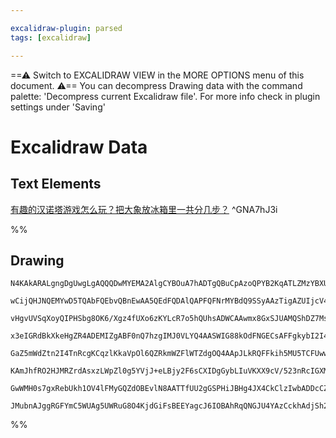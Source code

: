 ```yaml
---

excalidraw-plugin: parsed
tags: [excalidraw]

---
```

==⚠  Switch to EXCALIDRAW VIEW in the MORE OPTIONS menu of this document. ⚠== You can decompress Drawing data with the command palette: 'Decompress current Excalidraw file'. For more info check in plugin settings under 'Saving'


# Excalidraw Data

## Text Elements
[有趣的汉诺塔游戏怎么玩？把大象放冰箱里一共分几步？](https://www.bilibili.com/video/BV1gJ41177fX/?vd_source=84272a2d7f72158b38778819be5bc6ad) ^GNA7hJ3i

%%
## Drawing
```compressed-json
N4KAkARALgngDgUwgLgAQQQDwMYEMA2AlgCYBOuA7hADTgQBuCpAzoQPYB2KqATLZMzYBXUtiRoIACyhQ4zZAHoFAc0JRJQgEYA6bGwC2CgF7N6hbEcK4OCtptbErHALRY8RMpWdx8Q1TdIEfARcZgRmBShcZQUebQB2bQBWGjoghH0EDihmbgBtcDBQMBLoLChuCEAeDcAEfby8wEhzQGLYwBC3QEkbQC/owBUNQA47QHgjQDgDQAk5QErnQHx/

wCijQHJNQEMYwD5TQAbFQEbvQBnEwAA5QEdFQDAlQAPFQFNrMYBdQ9SSyAAzTigAZUIjcV4ABgSATjf3j/f4/lLL7IAxXD6Qj4GDcAAsP0gUHKAEEiMouBJgucKlCGEwoOYCPDCIjKlA2HBTqUSJUAOIAOVh8UkACkAMyEEnQ+APMqYNGFSCYbjOBlJcHaR4MgBsjwAjAAOR6i0Xg2V8bkQMFoZw8CUM7Q8BnghnxJLoigkdTcJLxKXajVS0U8eI

vHgvUVSqXoyQIPHSbg8OK6/Xgz4fUXo6zKYLcR7o5hQUhsADWCAAwmx8GxSJUAMQShDZ7MsiCaXDYOPKWNCDjEZOp9MSGPWZhwXCBbL584g/DXWDhiSSIsaQL56OxhMAdRNkm4EqjMfjCE7MG76EEHnzZeUkg44VyaCnyqJRbUqtQEsekeVZYrm+Y29QHCE+HwUYQCGIEMFkOVjBY7CRqCSwc/JhWE4SlODESdHilHgkglcENTPM4ICEOBiFwGFX

x3eIGRdBkXkeHgZR4ADEMIZgABF0nQ7hzgIMJ0VLYQ4AASWIG88kOdFNGECsAFFgkybI2I45UiA4ONKmkWR5CUChZO0TQQUIBSiF0AwFDMYgEDYBQACEADUJWUOlwQlCV4nic4AA0FAAfnoYgAH1BBEMQAF4pTg+IeFwHhiAsryJSSKVNGw8yXQlF5NAQJJNGwUVcFfdFU2LF9qNohB0T0bJcEITdSBY7g7wfdE0zxXKCAAFXKSpanqZp2m6fphn

GaZ5mWdZtn2I4TnRcgKCqzlKkaVpOl6QZRkmWZFlWTZdgOQ4AApJLkRQFFkih5MU5TCFUwwNK03SDKMkyzIs6y7Mc5zRAQdzPO83z/I1IKQqlMKpQiqKYrihKAEp81EhAAAkPXXCod2FeI4OlA0QyEQkACVwjuB4YyEDLlVyzTeQkXAJVbchMgKtAivwQoAF9wGEyBcDgOBOzQh5imhd1MkqVDSHEn4GEIBAKB0osSwvSsUzTTNznFiWSQgbARGb

KAmJhfRO2HJMRZrdAsxzLWpZl0g5YVjJ+eLBjy2F6sCXIDgGybLIuVKXX9cV/523nRcIGXMkuYd22DaVmdR3Hb0vdln3FeV2dXfZD3EsKaWQ+yX34eEdcrxvXd7fj+XFYAeUbbBDwghDIG9hOnauQFgVBCFg710OMn+K5bnub0i7j2vS4yAaoFxfFkQQVEdcz336dIbu9bYCh3QSwr70fWOS6zjIeIrWFx8nkIMPQJtYyoGvHYyVed4qtlKiFqXm

GwWMH0s7gxRebUkh1OV4lFMyGQZdOBEvlN8AATTfUU2gGSPHiJBHg4JX4CkClzIwbADDcCZpAegBA0aTm0FKGCtokjkz3nXfQSdTap1PtxGOpRSwkCbg8HgrdyHEE7AgYkaBDSx1oQAWTYJpZeuBNDBE3jRfAdEWGkBIFWUWaBEEQB0imTeEBSDKELAtDU3xeBmWoCo5Rzwkh/XRIjZQ94myn3kbgRRwC1E6kjLwUxqBNF/RwfPTO4cEy5yxJwG8

JMubnAJggRGFYmC5WUAg5UWRuG8O4KjdGiFsBEEYagcJ6IOBAhRqQNGJU4YAzCckhAdjSh2AAFYIGwDka4CS4DsM4QknhqU0D8MEaUIsWJGAVTgfgQJiFYCIEqGEYIhSfz5hltGAwx8OnE1nklNgKU+HpSSqEbuPTGnNJng+cm4Ayb8AgG2YIN5gAUzJkAA=
```
%%